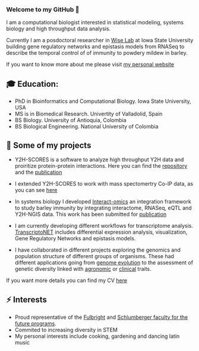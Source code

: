 ### Welcome to my GitHub 👋

I am a computational biologist interested in statistical modeling, systems biology and high throughput data analysis. 

Currently I am a posdoctoral researcher in [Wise Lab](https://faculty.sites.iastate.edu/rpwise/) at Iowa State University building gene regulatory networks and epistasis models from RNASeq to describe the temporal control of of immunity to powdery mildew in barley.

If you want to know more about me please visit [my personal website](https://vvelasqz.github.io/)

## :mortar_board: Education:
- PhD in Bioinformatics and Computational Biology. Iowa State University, USA
- MS is in Biomedical Research. Univertity of Valladolid, Spain
- BS Biology. University of Antioquia, Colombia
- BS Biological Engineering. National University of Colombia

## :notebook: Some of my projects
- Y2H-SCORES is a software to analyze high throughput Y2H data and proiritize protein-protein interactions. Here you can find the [repository](https://github.com/vvelasqz/Y2H-SCORES) and the [publication](https://doi.org/10.1371/journal.pcbi.1008890)

- I extended Y2H-SCORES to work with mass spectomertry Co-IP data, as you can see [here](https://github.com/vvelasqz/BC1)

- In systems biology I developed [Interact-omics](https://github.com/vvelasqz/Barley_Interactome ) an integration framework to study barley immunity by integrating interactome, RNASeq, eQTL and Y2H-NGIS data. This work has been submitted for [publication](https://www.biorxiv.org/content/10.1101/2021.11.02.466982v1) 
- I am currently developing different workflows for transcriptome analysis. [TranscriptoNET](https://github.com/vvelasqz/TranscriptoNET) includes differential expression analysis, visualization, Gene Regulatory Networks and epistasis models. 
- I have collaborated in different projects exploring the genomics and population structure of different groups of organisms. These had different applications going from [genome evolution](https://www.news.iastate.edu/news/2020/08/12/tuatara) to the assessment of genetic diversity linked with [agronomic](https://www.researchgate.net/project/Avocado-Rootstock-Breeding-Program) or [clinical](https://github.com/vvelasqz/Fusarium_Genotyping) traits.

If you want more details you can find my CV [here](https://docs.google.com/gview?url=https://github.com/vvelasqz/CV/raw/main/cv_vvz.pdf&embedded=true)

## ⚡ Interests
- Proud representative of the [Fulbright](https://fulbright.edu.co/) and [Schlumberger faculty for the future programs](https://www.slb.com/who-we-are/schlumberger-foundation). 
- Commited to increasing diversity in STEM
- My personal interests include cooking, gardening and dancing latin music

<!--
**vvelasqz/vvelasqz** is a ✨ _special_ ✨ repository because its `README.md` (this file) appears on your GitHub profile.

Here are some ideas to get you started:

- 🔭 I’m currently working on ...
- 🌱 I’m currently learning ...
- 👯 I’m looking to collaborate on ...
- 🤔 I’m looking for help with ...
- 💬 Ask me about ...
- 📫 How to reach me: ...
- 😄 Pronouns: ...
- ⚡ Fun fact: ...
-->
